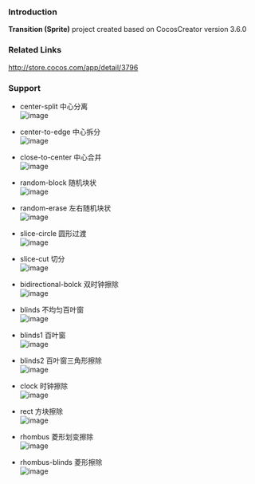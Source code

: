 ### Introduction
**Transition (Sprite)** project created based on CocosCreator version 3.6.0

### Related Links
http://store.cocos.com/app/detail/3796

### Support
- center-split 中心分离    
![image](../../../gif/202206/2022061301.gif)

- center-to-edge 中心拆分    
![image](../../../gif/202206/2022061302.gif)

- close-to-center 中心合并    
![image](../../../gif/202206/2022061303.gif)

- random-block 随机块状    
![image](../../../gif/202206/2022061304.gif)

- random-erase 左右随机块状    
![image](../../../gif/202206/2022061305.gif)

- slice-circle 圆形过渡    
![image](../../../gif/202206/2022061306.gif)

- slice-cut 切分    
![image](../../../gif/202206/2022061307.gif)

- bidirectional-bolck 双时钟擦除    
![image](../../../gif/202206/2022061308.gif)

- blinds 不均匀百叶窗    
![image](../../../gif/202206/2022061309.gif)

- blinds1 百叶窗    
![image](../../../gif/202206/2022061310.gif)

- blinds2 百叶窗三角形擦除    
![image](../../../gif/202206/2022061311.gif)

- clock 时钟擦除    
![image](../../../gif/202206/2022061312.gif)

- rect 方块擦除    
![image](../../../gif/202206/2022061313.gif)

- rhombus 菱形划变擦除    
![image](../../../gif/202206/2022061314.gif)

- rhombus-blinds 菱形擦除    
![image](../../../gif/202206/2022061315.gif)
